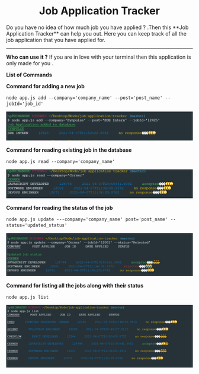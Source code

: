 <h1 align="center">Job Application Tracker</h1>
Do you have no idea of how much job you have applied ? .Then this **Job Application Tracker** can help you out. Here you can keep track of all the job application that you have applied for.

<hr />

**Who can use it ?**
If you are in love with your terminal then this application is only made for you . 


**List of Commands** 

__Command for adding a new job__
```
node app.js add --company='company_name' --post='post_name' --jobId='job_id'
```
![alt text](/media/img/add.PNG)


__Command for reading existing job in the database__
```
node app.js read --company='company_name'
```
![alt text](/media/img/read.PNG)


__Command for reading the status of the job__
```
node app.js update ---company='company_name' post='post_name' --status='updated_status'
```
![alt text](/media/img/update.PNG)


__Command for listing all the jobs along with their status__
```
node app.js list 
```
![alt text](/media/img/list.PNG)
